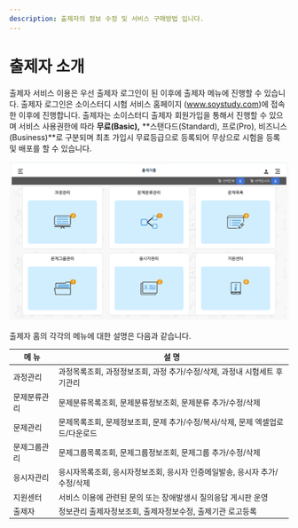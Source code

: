 ```yaml
---
description: 출제자의 정보 수정 및 서비스 구매방법 입니다.
---
```


# 출제자 소개

출제자 서비스 이용은 우선 출제자 로그인이 된 이후에 출제자 메뉴에 진행할 수 있습니다. 출제자 로그인은 소이스터디 시험 서비스 홈페이지 (www.soystudy.com)에 접속한 이후에 진행합니다. 출제자는 소이스터디 출제자 회원가입을 통해서 진행할 수 있으며 서비스 사용권한에 따라 **무료(Basic),** **스탠다드(Standard), 프로(Pro), 비즈니스(Business)**로 구분되며 최초 가입시 무료등급으로 등록되어 무상으로 시험을 등록 및 배포를 할 수 있습니다.

![](../.gitbook/assets/main.png)

출제자 홈의 각각의 메뉴에 대한 설명은 다음과 같습니다.

| 메 뉴    | 설 명                                           |
| ------ | --------------------------------------------- |
| 과정관리   | 과정목록조회, 과정정보조회, 과정 추가/수정/삭제, 과정내 시험세트 후기관리    |
| 문제분류관리 | 문제분류목록조회, 문제분류정보조회, 문제분류 추가/수정/삭제             |
| 문제관리   | 문제목록조회, 문제정보조회, 문제 추가/수정/복사/삭제, 문제 엑셀업로드/다운로드 |
| 문제그룹관리 | 문제그룹목록조회, 문제그룹정보조회, 문제그룹 추가/수정/삭제             |
| 응시자관리  | 응시자목록조회, 응시자정보조회, 응시자 인증메일발송, 응시자 추가/수정/삭제    |
| 지원센터   | 서비스 이용에 관련된 문의 또는 장애발생시 질의응답 게시판 운영           |
| 출제자    | 정보관리 출제자정보조회, 출제자정보수정, 출제기관 로고등록              |
